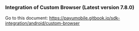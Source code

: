
### Integration of Custom Browser (Latest version 7.8.0)

Go to this document:
https://payumobile.gitbook.io/sdk-integration/android/custom-browser
